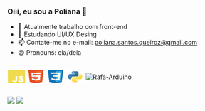 ### Oiii, eu sou a Poliana 👋

- 🔭 Atualmente trabalho com front-end
- 🌱 Estudando UI/UX Desing
- 📫 Contate-me no e-mail: poliana.santos.queiroz@gmail.com
- 😄 Pronouns: ela/dela

<div style="display: inline_block"><br>
   <img align="center" alt="Rafa-Js" height="30" width="40" src="https://raw.githubusercontent.com/devicons/devicon/master/icons/javascript/javascript-plain.svg">
  <img align="center" alt="Rafa-HTML" height="30" width="40" src="https://raw.githubusercontent.com/devicons/devicon/master/icons/html5/html5-original.svg">
  <img align="center" alt="Rafa-CSS" height="30" width="40" src="https://raw.githubusercontent.com/devicons/devicon/master/icons/css3/css3-original.svg">
  <img align="center" alt="Rafa-Python" height="30" width="40" src="https://raw.githubusercontent.com/devicons/devicon/master/icons/python/python-original.svg">
   <img align = "center" alt = "Rafa-Arduino" height = "30" width = "40" src="https://cdn.jsdelivr.net/gh/devicons/devicon/icons/arduino/arduino-original-wordmark.svg" 
        
</div>
    
 ##

<div> 
  
  <a href="https://www.instagram.com/polimoore/" target="_blank"><img src="https://img.shields.io/badge/-Instagram-%23E4405F?style=for-the-badge&logo=instagram&logoColor=white" target="_blank"></a>
  <a href = "mailto:poliana.santos.queiroz@gmail.com"><img src="https://img.shields.io/badge/-Gmail-%23333?style=for-the-badge&logo=gmail&logoColor=white" target="_blank"></a>
  
  
</div>
